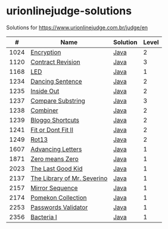 urionlinejudge-solutions
========================

Solutions for https://www.urionlinejudge.com.br/judge/en

| #    | Name | Solution | Level |
| ---- | ---- | -------- | ----- |
| 1024 | [Encryption](https://www.urionlinejudge.com.br/judge/en/problems/view/1024) | [Java](./Encryption/Main.java) | 2
| 1120 | [Contract Revision](https://www.urionlinejudge.com.br/judge/en/problems/view/1120) | [Java](./ContractRevision/Main.java) | 3
| 1168 | [LED](https://www.urionlinejudge.com.br/judge/en/problems/view/1168) | [Java](./LED/Main.java) | 1
| 1234 | [Dancing Sentence](https://www.urionlinejudge.com.br/judge/en/problems/view/1234) | [Java](./DancingSentence/Main.java) | 2
| 1235 | [Inside Out](https://www.urionlinejudge.com.br/judge/en/problems/view/1235) | [Java](./InsideOut/Main.java) | 2
| 1237 | [Compare Substring](https://www.urionlinejudge.com.br/judge/en/problems/view/1237) | [Java](./CompareSubstring/Main.java) | 3
| 1238 | [Combiner](https://www.urionlinejudge.com.br/judge/en/problems/view/1238) | [Java](./Combiner/Main.java) | 2
| 1239 | [Bloggo Shortcuts](https://www.urionlinejudge.com.br/judge/en/problems/view/1239) | [Java](./BloggoShortcuts/Main.java) | 2
| 1241 | [Fit or Dont Fit II](https://www.urionlinejudge.com.br/judge/en/problems/view/1241) | [Java](./FitorDontFitII/Main.java) | 2
| 1249 | [Rot13](https://www.urionlinejudge.com.br/judge/en/problems/view/1249) | [Java](./Rot13/Main.java) | 2
| 1607 | [Advancing Letters](https://www.urionlinejudge.com.br/judge/en/problems/view/1607) | [Java](./AdvancingLetters/Main.java) | 1
| 1871 | [Zero means Zero](https://www.urionlinejudge.com.br/judge/en/problems/view/1871) | [Java](./ZeroMeansZero/Main.java) | 1
| 2023 | [The Last Good Kid](https://www.urionlinejudge.com.br/judge/en/problems/view/2023) | [Java](./TheLastGoodKid/Main.java) | 1
| 2137 | [The Library of Mr. Severino](https://www.urionlinejudge.com.br/judge/en/problems/view/2137) | [Java](./TheLibraryOfMr.Severino/Main.java) | 1
| 2157 | [Mirror Sequence](https://www.urionlinejudge.com.br/judge/en/problems/view/2157) | [Java](./MirrorSequence/Main.java) | 1
| 2174 | [Pomekon Collection](https://www.urionlinejudge.com.br/judge/en/problems/view/2174) | [Java](./PomekonCollection/Main.java) | 1
| 2253 | [Passwords Validator](https://www.urionlinejudge.com.br/judge/en/problems/view/2253) | [Java](./PasswordsValidator/Main.java) | 1
| 2356 | [Bacteria I](https://www.urionlinejudge.com.br/judge/en/problems/view/2356) | [Java](./BacteriaI/Main.java) | 1
